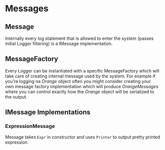 # Messages

## Message

Internally every log statement that is allowed to enter the system (passes initial Logger filtering) is a IMessage implementation.

## MessageFactory

Every Logger can be instantiated with a specific MessageFactory which will take care of creating internal message used by the system. For example if you're logging na *Orange* object often you might consider creating your own message factory implementation which will produce *OrangeMessage*s where you can control exactly how the *Orange* object will be serialized to the output.


## IMessage Implementations

### ExpressionMessage

Message takes `Expr` in constructor and uses `Printer` to output pretty printed expression.
